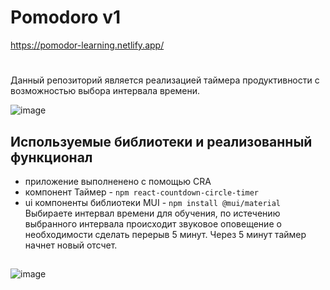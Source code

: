 # Pomodoro v1
https://pomodor-learning.netlify.app/
#
Данный репозиторий является реализацией таймера продуктивности с возможностью выбора интервала времени.

![image](https://user-images.githubusercontent.com/64264723/135459419-575c9749-25a9-4352-b1cd-c044df178ce4.png)

## Используемые библиотеки и реализованный функционал
- приложение выполненено с помощью CRA
- компонент Таймер - `npm react-countdown-circle-timer`
- ui компоненты библиотеки MUI - `npm install @mui/material`
Выбираете интервал времени для обучения, по истечению выбранного интервала происходит звуковое оповещение о необходимости сделать перерыв 5 минут. Через 5 минут таймер начнет новый отсчет. 
##
![image](https://user-images.githubusercontent.com/64264723/135460031-e59a54ff-0cb0-4cb9-a30c-8c9d5bb59a99.png)
